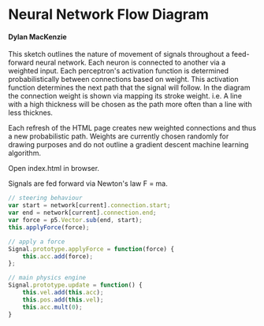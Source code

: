 # Neural Network Flow Diagram
#### Dylan MacKenzie

This sketch outlines the nature of movement of signals throughout a feed-forward neural network. Each neuron is connected to another via a weighted input. Each perceptron's activation function is determined probabilistically between connections based on weight. This activation function determines the next path that the signal will follow. In the diagram the connection weight is shown via mapping its stroke weight. i.e. A line with a high thickness will be chosen as the path more often than a line with less thicknes.

Each refresh of the HTML page creates new weighted connections and thus a new probabilistic path. Weights are currently chosen randomly for drawing purposes and do not outline a gradient descent machine learning algorithm.

Open index.html in browser.

Signals are fed forward via Newton's law F = ma.
```javascript
// steering behaviour
var start = network[current].connection.start;
var end = network[current].connection.end;
var force = p5.Vector.sub(end, start);
this.applyForce(force);

// apply a force
Signal.prototype.applyForce = function(force) {
    this.acc.add(force);
};

// main physics engine
Signal.prototype.update = function() {
    this.vel.add(this.acc);
    this.pos.add(this.vel);
    this.acc.mult(0);
}
```
